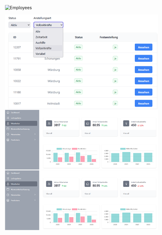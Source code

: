 


<img src="assets/mitarbeiter.png" alt="Employees" style="max-width:100%;">

![Mitarbeiter](mitarbeiter-tabelle.png)
<br>
<img src="mitarbeiter.png" alt="Employees" style="max-width:100%;">
<br>
![Mitarbeiter](mitarbeiter.png)

